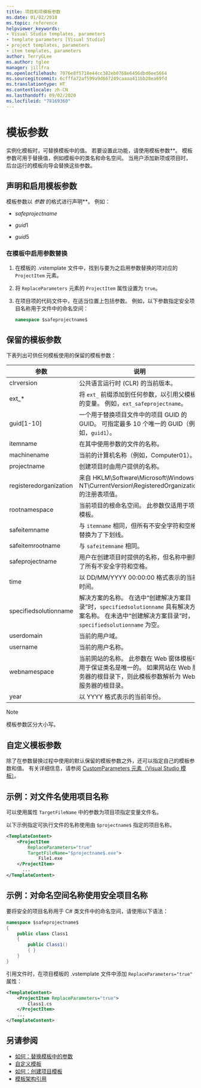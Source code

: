 ```yaml
---
title: 项目和项模板参数
ms.date: 01/02/2018
ms.topic: reference
helpviewer_keywords:
- Visual Studio templates, parameters
- template parameters [Visual Studio]
- project templates, parameters
- item templates, parameters
author: TerryGLee
ms.author: tglee
manager: jillfra
ms.openlocfilehash: 7076e8f5718e44cc382eb0768e6456dbd6ee5664
ms.sourcegitcommit: 6cfffa72af599a9d667249caaaa411bb28ea69fd
ms.translationtype: HT
ms.contentlocale: zh-CN
ms.lasthandoff: 09/02/2020
ms.locfileid: "78169360"
---
```

# <a name="template-parameters"></a>模板参数

实例化模板时，可替换模板中的值。 若要设置此功能，请使用模板参数**。 模板参数可用于替换值，例如模板中的类名和命名空间。 当用户添加新项或项目时，后台运行的模板向导会替换这些参数。

## <a name="declare-and-enable-template-parameters"></a>声明和启用模板参数

模板参数以 $参数$ 的格式进行声明**。 例如：

- $safeprojectname$

- $guid1$

- $guid5$

### <a name="enable-parameter-substitution-in-templates"></a>在模板中启用参数替换

1. 在模板的 .vstemplate 文件中，找到与要为之启用参数替换的项对应的 `ProjectItem` 元素。

1. 将 `ReplaceParameters` 元素的 `ProjectItem` 属性设置为 `true`。

1. 在项目项的代码文件中，在适当位置上包括参数。 例如，以下参数指定安全项目名称用于文件中的命名空间：

    ```csharp
    namespace $safeprojectname$
    ```

## <a name="reserved-template-parameters"></a>保留的模板参数

下表列出可供任何模板使用的保留的模板参数：

|参数|说明|
|---------------|-----------------|
|clrversion|公共语言运行时 (CLR) 的当前版本。|
|ext_*|将 `ext_` 前缀添加到任何参数，以引用父模板的变量。 例如，`ext_safeprojectname`。|
|guid[1-10]|一个用于替换项目文件中的项目 GUID 的 GUID。 可指定最多 10 个唯一的 GUID（例如，`guid1`）。|
|itemname|在其中使用参数的文件的名称。|
|machinename|当前的计算机名称（例如，Computer01）。|
|projectname|创建项目时由用户提供的名称。|
|registeredorganization|来自 HKLM\Software\Microsoft\Windows NT\CurrentVersion\RegisteredOrganization 的注册表项值。|
|rootnamespace|当前项目的根命名空间。 此参数仅适用于项模板。|
|safeitemname|与 `itemname` 相同，但所有不安全字符和空格替换为了下划线。|
|safeitemrootname|与 `safeitemname` 相同。|
|safeprojectname|用户在创建项目时提供的名称，但名称中删除了所有不安全字符和空格。|
|time|以 DD/MM/YYYY 00:00:00 格式表示的当前时间。|
|specifiedsolutionname|解决方案的名称。 在选中“创建解决方案目录”时，`specifiedsolutionname` 具有解决方案名称。 在未选中“创建解决方案目录”时，`specifiedsolutionname` 为空。|
|userdomain|当前的用户域。|
|username|当前的用户名称。|
|webnamespace|当前网站的名称。 此参数在 Web 窗体模板中用于保证类名是唯一的。 如果网站在 Web 服务器的根目录下，则此模板参数解析为 Web 服务器的根目录。|
|year|以 YYYY 格式表示的当前年份。|

> [!NOTE]
> 模板参数区分大小写。

## <a name="custom-template-parameters"></a>自定义模板参数

除了在参数替换过程中使用的默认保留的模板参数之外，还可以指定自己的模板参数和值。 有关详细信息，请参阅 [CustomParameters 元素（Visual Studio 模板）](../extensibility/customparameters-element-visual-studio-templates.md)。

## <a name="example-use-the-project-name-for-a-file-name"></a>示例：对文件名使用项目名称

可以使用属性 `TargetFileName` 中的参数为项目项指定变量文件名。

以下示例指定可执行文件的名称使用由 `$projectname$` 指定的项目名称。

```xml
<TemplateContent>
    <ProjectItem
        ReplaceParameters="true"
        TargetFileName="$projectname$.exe">
            File1.exe
    </ProjectItem>
      ...
</TemplateContent>
```

## <a name="example-use-the-safe-project-name-for-the-namespace-name"></a>示例：对命名空间名称使用安全项目名称

要将安全的项目名称用于 C# 类文件中的命名空间，请使用以下语法：

```csharp
namespace $safeprojectname$
{
    public class Class1
    {
        public Class1()
        { }
    }
}
```

引用文件时，在项目模板的 .vstemplate 文件中添加 `ReplaceParameters="true"` 属性：

```xml
<TemplateContent>
    <ProjectItem ReplaceParameters="true">
        Class1.cs
    </ProjectItem>
    ...
</TemplateContent>
```

## <a name="see-also"></a>另请参阅

- [如何：替换模板中的参数](how-to-substitute-parameters-in-a-template.md)
- [自定义模板](../ide/customizing-project-and-item-templates.md)
- [如何：创建项目模板](../ide/how-to-create-project-templates.md)
- [模板架构引用](../extensibility/visual-studio-template-schema-reference.md)
